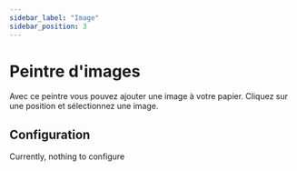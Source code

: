 ```yaml
---
sidebar_label: "Image"
sidebar_position: 3
---
```


# Peintre d'images

Avec ce peintre vous pouvez ajouter une image à votre papier. Cliquez sur une position et sélectionnez une image.

## Configuration

Currently, nothing to configure
